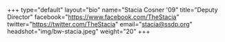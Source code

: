 +++
type="default"
layout="bio"
name="Stacia Cosner '09"
title="Deputy Director"
facebook="https://www.facebook.com/TheStacia"
twitter="https://twitter.com/TheStacia"
email="stacia@ssdp.org"
headshot="img/bw-stacia.jpeg"
weight="20"
+++
